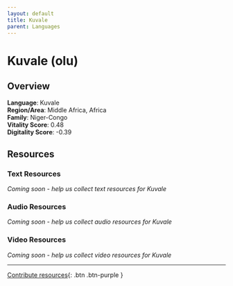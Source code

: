 ```yaml
---
layout: default
title: Kuvale
parent: Languages
---
```


# Kuvale (olu)

## Overview

**Language**: Kuvale  
**Region/Area**: Middle Africa, Africa  
**Family**: Niger-Congo  
**Vitality Score**: 0.48  
**Digitality Score**: -0.39  

## Resources

### Text Resources
*Coming soon - help us collect text resources for Kuvale*

### Audio Resources
*Coming soon - help us collect audio resources for Kuvale*

### Video Resources
*Coming soon - help us collect video resources for Kuvale*

---

[Contribute resources](https://fairtrain.github.io/){: .btn .btn-purple }
